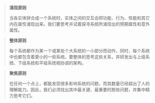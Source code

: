 > **涌现原则**
>
> 当各实体拼合成一个系统时，实体之间的交互会把功能、行为、性能和其它内在属性涌现出来。我们要思考并试着探寻系统所涌现出的预期属性和意外属性。



> **整体原则**
>
> 每个系统都作为某一个或某些个大系统的一小部分而动作，同时，每个系统中也都包含着更小的一些系统。要整体的思考这些关系，并研发出与上级系统、下级系统和平级系统相协调的架构。



> **聚焦原则**
>
> 在任何一个点上，都能发现很多影响系统的问题，而其数量已经超出了人的理解能力。因此，我们必须找出其中最关键、最重要的那些问题，并集中精力思考它们。